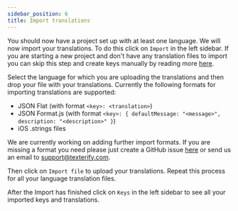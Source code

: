 ```yaml
---
sidebar_position: 6
title: Import translations
---
```


You should now have a project set up with at least one language. We will now import your translations. To do this click on `Import` in the left sidebar. If you are starting a new project and don't have any translation files to import you can skip this step and create keys manually by reading more [here](add-keys).

Select the language for which you are uploading the translations and then drop your file with your translations. Currently the following formats for importing translations are supported:

- JSON Flat (with format `<key>: <translation>`)
- JSON Format.js (with format `<key>: { defaultMessage: "<message>", description: "<description>" }`)
- iOS .strings files

We are currently working on adding further import formats. If you are missing a format you need please just create a GitHub issue [here](https://github.com/texterify/texterify/issues) or send us an email to <support@texterify.com>.

Then click on `Import file` to upload your translations. Repeat this process for all your language translation files.

After the Import has finished click on `Keys` in the left sidebar to see all your imported keys and translations.
